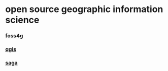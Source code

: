 # open source geographic information science
### [foss4g](foss4g.md)
### [qgis](qgis.md)
### [saga](saga.md)
